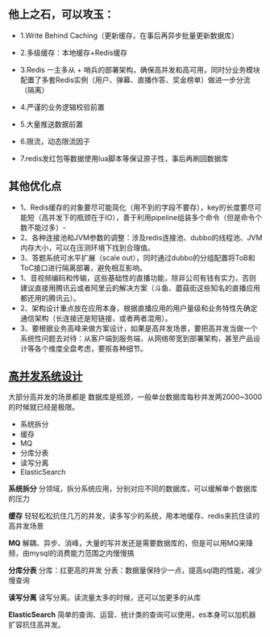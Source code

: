 ## 他上之石，可以攻玉：
- 1.Write Behind Caching（更新缓存，在事后再异步批量更新数据库）
- 2.多级缓存：本地缓存+Redis缓存
- 3.Redis 一主多从 + 哨兵的部署架构，确保高并发和高可用，同时分业务模块配置了多套Redis实例（用户、弹幕、直播作答、奖金榜单）做进一步分流（隔离）
- 4.严谨的业务逻辑校验前置
- 5.大量推送数据前置

- 6.限流，动态限流因子
- 7.redis发红包等数据使用lua脚本等保证原子性，事后再刷回数据库
## 其他优化点
- 1、Redis缓存的对象要尽可能简化（用不到的字段不要存），key的长度要尽可能短（高并发下的瓶颈在于IO），善于利用pipeline组装多个命令（但是命令个数不能过多）- 
- 2、各种连接池和JVM参数的调整：涉及redis连接池、dubbo的线程池、JVM内存大小，可以在压测环境下找到合理值。
- 3、答题系统可水平扩展（scale  out），同时通过dubbo的分组配置将ToB和ToC接口进行隔离部署，避免相互影响。
- 1、音视频编码和传输，这些基础性的直播功能，除非公司有钱有实力，否则建议直接用腾讯云或者阿里云的解决方案（斗鱼、蘑菇街这些知名的直播应用都还用的腾讯云）。
- 2、架构设计重点放在应用本身，根据直播应用的用户量级和业务特性先确定通信架构（长连接还是短链接，或者两者混用）。
- 3、要根据业务高峰来做方案设计，如果是高并发场景，要把高并发当做一个系统性问题去对待：从客户端到服务端，从网络带宽到部署架构，甚至产品设计等各个维度全盘考虑，要抠各种细节。

## [高并发系统设计](https://github.com/doocs/advanced-java/blob/main/docs/high-concurrency/high-concurrency-design.md)

大部分高并发的场景都是 数据库是瓶颈，一般单台数据库每秒并发两2000~3000的时候就已经是极限。

- 系统拆分
- 缓存
- MQ
- 分库分表
- 读写分离
- ElasticSearch

**系统拆分**
分领域，拆分系统应用，分别对应不同的数据库，可以缓解单个数据库的压力

**缓存**
轻轻松松抗住几万的并发，读多写少的系统，用本地缓存、redis来抗住读的高并发场景

**MQ**
解耦、异步、消峰，大量的写并发还是需要数据库的，但是可以用MQ来降频，由mysql的消费能力范围之内慢慢搞

**分库分表**
分库：扛更高的并发
分表：数据量保持少一点，提高sql跑的性能，减少慢查询

**读写分离**
读写分离。读流量太多的时候，还可以加更多的从库

**ElasticSearch**
简单的查询、运营、统计类的查询可以使用，es本身可以加机器扩容抗住高并发。


